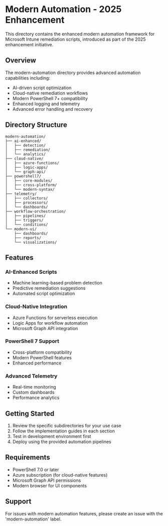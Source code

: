 # Modern Automation - 2025 Enhancement

This directory contains the enhanced modern automation framework for Microsoft Intune remediation scripts, introduced as part of the 2025 enhancement initiative.

## Overview

The modern-automation directory provides advanced automation capabilities including:

- AI-driven script optimization
- Cloud-native remediation workflows
- Modern PowerShell 7+ compatibility
- Enhanced logging and telemetry
- Advanced error handling and recovery

## Directory Structure

```
modern-automation/
├── ai-enhanced/
│   ├── detection/
│   ├── remediation/
│   └── analytics/
├── cloud-native/
│   ├── azure-functions/
│   ├── logic-apps/
│   └── graph-api/
├── powershell7/
│   ├── core-modules/
│   ├── cross-platform/
│   └── modern-syntax/
├── telemetry/
│   ├── collectors/
│   ├── processors/
│   └── dashboards/
├── workflow-orchestration/
│   ├── pipelines/
│   ├── triggers/
│   └── conditions/
└── modern-ui/
    ├── dashboards/
    ├── reports/
    └── visualizations/
```

## Features

### AI-Enhanced Scripts
- Machine learning-based problem detection
- Predictive remediation suggestions
- Automated script optimization

### Cloud-Native Integration
- Azure Functions for serverless execution
- Logic Apps for workflow automation
- Microsoft Graph API integration

### PowerShell 7 Support
- Cross-platform compatibility
- Modern PowerShell features
- Enhanced performance

### Advanced Telemetry
- Real-time monitoring
- Custom dashboards
- Performance analytics

## Getting Started

1. Review the specific subdirectories for your use case
2. Follow the implementation guides in each section
3. Test in development environment first
4. Deploy using the provided automation pipelines

## Requirements

- PowerShell 7.0 or later
- Azure subscription (for cloud-native features)
- Microsoft Graph API permissions
- Modern browser for UI components

## Support

For issues with modern automation features, please create an issue with the 'modern-automation' label.
